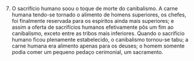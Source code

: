 ﻿7. O sacrifício humano soou o toque de morte do canibalismo. A carne humana tendo-se tornado o alimento de homens superiores, os chefes, foi finalmente reservada para os espíritos ainda mais superiores; e assim a oferta de sacrifícios humanos efetivamente pôs um fim ao canibalismo, exceto entre as tribos mais inferiores. Quando o sacrifício humano ficou plenamente estabelecido, o canibalismo tornou-se tabu; a carne humana era alimento apenas para os deuses; o homem somente podia comer um pequeno pedaço cerimonial, um sacramento.